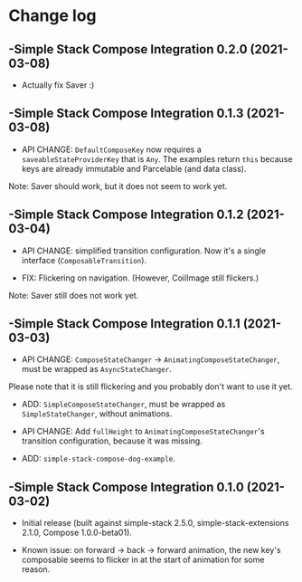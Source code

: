 # Change log

-Simple Stack Compose Integration 0.2.0 (2021-03-08)
--------------------------------
- Actually fix Saver :)

-Simple Stack Compose Integration 0.1.3 (2021-03-08)
--------------------------------

- API CHANGE: `DefaultComposeKey` now requires a `saveableStateProviderKey` that is `Any`. The examples return `this` because keys are already immutable and Parcelable (and data class).

Note: Saver should work, but it does not seem to work yet.

-Simple Stack Compose Integration 0.1.2 (2021-03-04)
--------------------------------

- API CHANGE: simplified transition configuration. Now it's a single interface (`ComposableTransition`).

- FIX: Flickering on navigation. (However, CoilImage still flickers.)

Note: Saver still does not work yet.

-Simple Stack Compose Integration 0.1.1 (2021-03-03)
--------------------------------
- API CHANGE: `ComposeStateChanger` -> `AnimatingComposeStateChanger`, must be wrapped as `AsyncStateChanger`.

Please note that it is still flickering and you probably don't want to use it yet.

- ADD: `SimpleComposeStateChanger`, must be wrapped as `SimpleStateChanger`, without animations.

- API CHANGE: Add `fullHeight` to `AnimatingComposeStateChanger`'s transition configuration, because it was missing.

- ADD: `simple-stack-compose-dog-example`.

-Simple Stack Compose Integration 0.1.0 (2021-03-02)
--------------------------------
- Initial release (built against simple-stack 2.5.0, simple-stack-extensions 2.1.0, Compose 1.0.0-beta01).

- Known issue: on forward -> back -> forward animation, the new key's composable seems to flicker in at the start of animation for some reason.
